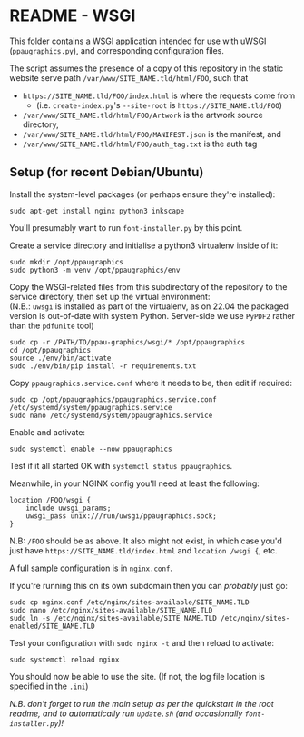 # README - WSGI

This folder contains a WSGI application intended for use with uWSGI (`ppaugraphics.py`), and corresponding configuration files.

The script assumes the presence of a copy of this repository in the static website serve path `/var/www/SITE_NAME.tld/html/FOO`, such that
- `https://SITE_NAME.tld/FOO/index.html` is where the requests come from
  - (i.e. `create-index.py`'s `--site-root` is `https://SITE_NAME.tld/FOO`)
- `/var/www/SITE_NAME.tld/html/FOO/Artwork` is the artwork source directory,
- `/var/www/SITE_NAME.tld/html/FOO/MANIFEST.json` is the manifest, and
- `/var/www/SITE_NAME.tld/html/FOO/auth_tag.txt` is the auth tag

## Setup (for recent Debian/Ubuntu)

Install the system-level packages (or perhaps ensure they're installed):

    sudo apt-get install nginx python3 inkscape

You'll presumably want to run `font-installer.py` by this point.

Create a service directory and initialise a python3 virtualenv inside of it:

    sudo mkdir /opt/ppaugraphics
    sudo python3 -m venv /opt/ppaugraphics/env

Copy the WSGI-related files from this subdirectory of the repository to the service directory, then set up the virtual environment:  
(N.B.: `uwsgi` is installed as part of the virtualenv, as on 22.04 the packaged version is out-of-date with system Python. Server-side we use `PyPDF2` rather than the `pdfunite` tool)

    sudo cp -r /PATH/TO/ppau-graphics/wsgi/* /opt/ppaugraphics
    cd /opt/ppaugraphics
    source ./env/bin/activate
    sudo ./env/bin/pip install -r requirements.txt

Copy `ppaugraphics.service.conf` where it needs to be, then edit if required:

    sudo cp /opt/ppaugraphics/ppaugraphics.service.conf /etc/systemd/system/ppaugraphics.service
    sudo nano /etc/systemd/system/ppaugraphics.service

Enable and activate:

    sudo systemctl enable --now ppaugraphics

Test if it all started OK with `systemctl status ppaugraphics`.

Meanwhile, in your NGINX config you'll need at least the following:

	location /FOO/wsgi {
		include uwsgi_params;
		uwsgi_pass unix:///run/uwsgi/ppaugraphics.sock;
	}

N.B: `/FOO` should be as above. It also might not exist, in which case you'd just have `https://SITE_NAME.tld/index.html` and `location /wsgi {`, etc.

A full sample configuration is in `nginx.conf`.

If you're running this on its own subdomain then you can *probably* just go:

    sudo cp nginx.conf /etc/nginx/sites-available/SITE_NAME.TLD
    sudo nano /etc/nginx/sites-available/SITE_NAME.TLD
    sudo ln -s /etc/nginx/sites-available/SITE_NAME.TLD /etc/nginx/sites-enabled/SITE_NAME.TLD

Test your configuration with `sudo nginx -t` and then reload to activate:

    sudo systemctl reload nginx

You should now be able to use the site. (If not, the log file location is specified in the `.ini`)

*N.B. don't forget to run the main setup as per the quickstart in the root readme, and to automatically run `update.sh` (and occasionally `font-installer.py`)!*
